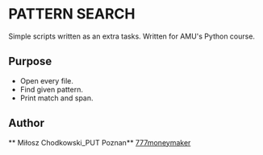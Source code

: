 # PATTERN SEARCH
Simple scripts written as an extra tasks.
Written for AMU's Python course.

Purpose
-----
* Open every file.
* Find given pattern.
* Print match and span.

Author
-----
** Miłosz Chodkowski_PUT Poznan** [777moneymaker](https://github.com/777moneymaker)
